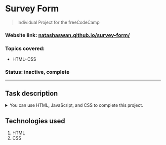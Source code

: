 # Survey Form 

> Individual Project for the freeCodeCamp

### Website link: [natashaswan.github.io/survey-form/](natashaswan.github.io/survey-form/)

### Topics covered: 
- HTML+CSS
  
### Status: inactive, complete
___

## Task description

<details>
<summary>You can use HTML, JavaScript, and CSS to complete this project. 
</summary>
Plain CSS is recommended because that is what the lessons have covered so far and you should get some practice with plain CSS. You can use Bootstrap or SASS if you choose. Additional technologies (just for example jQuery, React, Angular, or Vue) are not recommended for this project, and using them is at your own risk. Other projects will give you a chance to work with different technology stacks like React. We will accept and try to fix all issue reports that use the suggested technology stack for this project. Happy coding!

**User Story #1:** I can see a title with id="title" in H1 sized text.

**User Story #2:** I can see a short explanation with id="description" in P sized text.

**User Story #3:** I can see a form with id="survey-form".

**User Story #4:** Inside the form element, I am required to enter my name in a field with id="name".

**User Story #5:** Inside the form element, I am required to enter an email in a field with id="email".

**User Story #6:** If I enter an email that is not formatted correctly, I will see an HTML5 validation error.

**User Story #7:** Inside the form, I can enter a number in a field with id="number".

**User Story #8:** If I enter non-numbers in the number input, I will see an HTML5 validation error.

**User Story #9:** If I enter numbers outside the range of the number input, which are defined by the min and max attributes, I will see an HTML5 validation error.

**User Story #10:** For the name, email, and number input fields inside the form I can see corresponding labels that describe the purpose of each field with the following ids: id="name-label", id="email-label", and id="number-label".

**User Story #11:** For the name, email, and number input fields, I can see placeholder text that gives me a description or instructions for each field.

**User Story #12:** Inside the form element, I can select an option from a dropdown that has a corresponding id="dropdown".

**User Story #13:** Inside the form element, I can select a field from one or more groups of radio buttons. Each group should be grouped using the name attribute.

**User Story #14:** Inside the form element, I can select several fields from a series of checkboxes, each of which must have a value attribute.

**User Story #15:** Inside the form element, I am presented with a textarea at the end for additional comments.

**User Story #16:** Inside the form element, I am presented with a button with id="submit" to submit all my inputs.
</details>

## Technologies used
1. HTML
2. CSS

 
   





